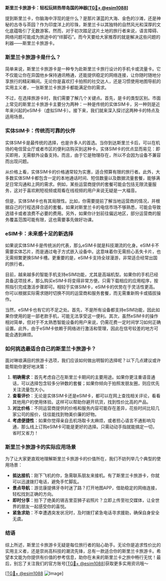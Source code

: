 **斯里兰卡旅游卡：轻松玩转热带岛国的神器[[TG💪+ @esim1088](https://t.me/s/esim1088)]**

提到斯里兰卡，你脑海中浮现的是什么？是那片湛蓝的大海、金色的沙滩，还是神秘的古寺与茶园？作为印度洋上的珍珠，斯里兰卡以其独特的自然风光和深厚的文化底蕴吸引了无数游客。然而，对于初次踏足这片土地的旅行者来说，语言障碍、网络问题可能成为旅途中的“绊脚石”。而今天要给大家推荐的就是解决这些问题的利器——斯里兰卡旅游卡。

### 斯里兰卡旅游卡是什么？

简单来说，斯里兰卡旅游卡是一种专为赴斯里兰卡旅行设计的手机卡或流量卡。它不仅能让你在异国他乡保持通讯畅通，还能提供稳定的网络连接，让你随时随地分享旅行的精彩瞬间。无论你是喜欢打卡拍照的社交达人，还是习惯使用地图导航的实用主义者，一张斯里兰卡旅游卡都能满足你的需求。

不过，在选择旅游卡时，我们需要了解几个关键点。首先，是卡的类型区别。市面上常见的斯里兰卡旅游卡主要分为两种：一种是传统的实体SIM卡，另一种则是近年来兴起的eSIM卡（虚拟SIM卡）。接下来，我们就来深入探讨这两种卡的特点及适用场景。

### 实体SIM卡：传统而可靠的伙伴

实体SIM卡是最传统的选择，也是许多人的首选。当你到达斯里兰卡后，可以在机场的电信营业厅或者市区的便利店购买到这种卡。实体SIM卡的优点显而易见：即买即用，无需额外设备支持。而且，由于它是物理存在，所以不会因为设备不兼容而出现问题。

从价格上看，实体SIM卡的价格通常较为实惠，适合预算有限的旅行者。此外，大多数实体SIM卡都包含一定的本地通话时间、短信数量以及数据流量套餐，能够满足日常沟通和上网的需求。例如，某些运营商提供的套餐可能会包括无限流量服务，这对于喜欢刷短视频或观看在线视频的用户来说无疑是一大福音。

但是，实体SIM卡也有其局限性。比如，你需要提前了解当地运营商的情况，并根据自己的行程选择合适的套餐。如果对斯里兰卡的电信市场不够熟悉，可能会导致选错卡或者浪费不必要的费用。另外，如果你计划前往偏远地区，部分运营商的服务覆盖范围可能有限，这也需要事先做好功课。

### eSIM卡：未来感十足的新选择

如果说实体SIM卡是传统派的代表，那么eSIM卡就是科技潮流的化身。eSIM卡不需要实体芯片，而是通过电子方式嵌入设备中。这意味着你无需担心丢失卡片，也无需频繁更换SIM卡槽。更重要的是，eSIM卡支持全球漫游，非常适合经常出国的旅行者。

目前，越来越多的智能手机支持eSIM功能，尤其是高端机型。如果你的手机已经具备这项技术，那么购买eSIM卡将变得非常方便。只需下载相应的应用程序，按照指引完成激活步骤即可。相较于实体SIM卡，eSIM卡的优势在于灵活性更高。你可以根据实际需求随时切换不同的运营商和服务套餐，而无需重新购卡或插拔操作。

当然，eSIM卡也有它的不足之处。首先，不是所有设备都支持eSIM功能，因此如果你使用的是一部老款手机，可能无法享受这一便利。其次，虽然eSIM卡的操作相对简单，但对于不太熟悉智能设备的用户来说，仍需花费一定时间学习如何正确设置。此外，由于eSIM卡依赖于网络进行激活和管理，因此在信号较差的地方可能会遇到麻烦。

### 如何挑选最适合自己的斯里兰卡旅游卡？

面对琳琅满目的旅游卡选项，我们应该如何做出明智的选择呢？以下几点建议或许能帮助你更好地决策：

1. **明确需求**：首先考虑自己在斯里兰卡期间的主要用途。如果你更注重语音通话，可以选择包含较多分钟数的套餐；如果你倾向于拍照发朋友圈，则应优先关注流量包大小。
2. **查看评价**：无论是实体SIM卡还是eSIM卡，都可以在网上查找相关评论，看看其他用户的使用体验。这样可以帮助你避开坑货，找到性价比高的产品。
3. **对比价格**：不同运营商提供的价格和服务内容可能存在差异，花些时间比较几家公司的报价，往往能找到物美价廉的好物。
4. **考虑便捷性**：如果你觉得亲自去机场取卡太麻烦，或者担心语言不通影响沟通，那么线上订购eSIM卡可能是更好的选择。只需动动手指就能搞定一切，省时又省力！

### 斯里兰卡旅游卡的实际应用场景

为了让大家更直观地理解斯里兰卡旅游卡的价值所在，我们不妨列举几个典型的使用场景：

- **抵达接机**：刚下飞机的你，急需联系朋友来接机。有了斯里兰卡旅游卡，你就可以迅速拨打电话，避免手忙脚乱。
- **景点导航**：游览康提佛牙寺时迷了路？打开地图APP，借助稳定的网络连接，轻松找到正确的方向。
- **即时分享**：拍下了绝美的锡吉里亚狮子岩照片？立即上传至社交媒体，让全世界的朋友一起感受你的喜悦。
- **紧急求助**：不幸遭遇突发状况时，及时拨打紧急电话寻求援助，确保自身安全无虞。

### 结语

综上所述，斯里兰卡旅游卡无疑是每位旅行者的贴心助手。无论你是追求性价比的实用主义者，还是崇尚高科技的潮流先锋，总有一款适合你的斯里兰卡旅游卡。希望本文能为你提供有价值的参考信息，助你在未来的斯里兰卡之旅中畅行无忧！最后，别忘了关注我们的官方账号[[TG💪+ @esim1088](https://t.me/s/esim1088)]获取更多实用资讯哦～ 

[[TG💪+ @esim1088](https://t.me/s/esim1088) ![Image](https://i.postimg.cc/4NQfJmqS/Snipaste-2025-05-13-00-14-12.png)]